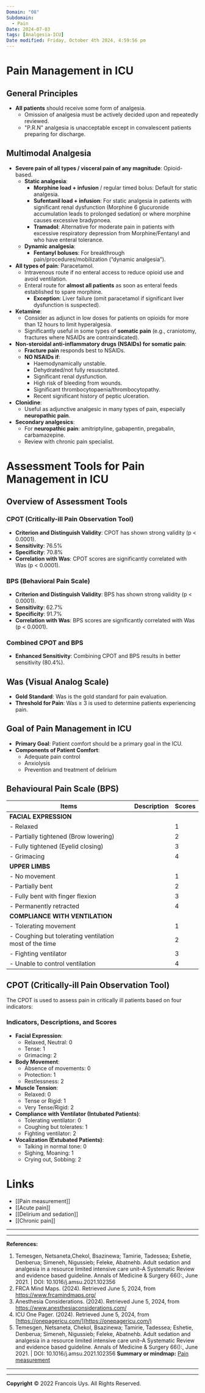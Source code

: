 ```yaml
---
Domain: "08"
Subdomain:
  - Pain
Date: 2024-07-03
tags: [Analgesia-ICU]
Date modified: Friday, October 4th 2024, 4:59:56 pm
---
```


# Pain Management in ICU

## General Principles
- **All patients** should receive some form of analgesia.
  - Omission of analgesia must be actively decided upon and repeatedly reviewed.
  - "P.R.N" analgesia is unacceptable except in convalescent patients preparing for discharge.
  
## Multimodal Analgesia
- **Severe pain of all types / visceral pain of any magnitude**: Opioid-based.
  - **Static analgesia**:
	- **Morphine load + infusion** / regular timed bolus: Default for static analgesia.
	- **Sufentanil load + infusion**: For static analgesia in patients with significant renal dysfunction (Morphine 6 glucuronide accumulation leads to prolonged sedation) or where morphine causes excessive bradypnoea.
	- **Tramadol**: Alternative for moderate pain in patients with excessive respiratory depression from Morphine/Fentanyl and who have enteral tolerance.
  - **Dynamic analgesia**:
	- **Fentanyl boluses**: For breakthrough pain/procedures/mobilization (“dynamic analgesia”).
- **All types of pain**: Paracetamol.
  - Intravenous route if no enteral access to reduce opioid use and avoid ventilation.
  - Enteral route for **almost all patients** as soon as enteral feeds established to spare morphine.
	- **Exception**: Liver failure (omit paracetamol if significant liver dysfunction is suspected).
- **Ketamine**:
  - Consider as adjunct in low doses for patients on opioids for more than 12 hours to limit hyperalgesia.
  - Significantly useful in some types of **somatic pain** (e.g., craniotomy, fractures where NSAIDs are contraindicated).
- **Non-steroidal anti-inflammatory drugs (NSAIDs) for somatic pain**:
  - **Fracture pain** responds best to NSAIDs.
  - **NO NSAIDs if**:
	- Haemodynamically unstable.
	- Dehydrated/not fully resuscitated.
	- Significant renal dysfunction.
	- High risk of bleeding from wounds.
	- Significant thrombocytopaenia/thrombocytopathy.
	- Recent significant history of peptic ulceration.
- **Clonidine**:
  - Useful as adjunctive analgesic in many types of pain, especially **neuropathic pain**.
- **Secondary analgesics**:
  - For **neuropathic pain**: amitriptyline, gabapentin, pregabalin, carbamazepine.
  - Review with chronic pain specialist.

# Assessment Tools for Pain Management in ICU

## Overview of Assessment Tools

### CPOT (Critically-ill Pain Observation Tool)

- **Criterion and Distinguish Validity**: CPOT has shown strong validity (p < 0.0001).
- **Sensitivity**: 76.5%
- **Specificity**: 70.8%
- **Correlation with Was**: CPOT scores are significantly correlated with Was (p < 0.0001).

### BPS (Behavioral Pain Scale)

- **Criterion and Distinguish Validity**: BPS has shown strong validity (p < 0.0001).
- **Sensitivity**: 62.7%
- **Specificity**: 91.7%
- **Correlation with Was**: BPS scores are significantly correlated with Was (p < 0.0001).

### Combined CPOT and BPS

- **Enhanced Sensitivity**: Combining CPOT and BPS results in better sensitivity (80.4%).

## Was (Visual Analog Scale)

- **Gold Standard**: Was is the gold standard for pain evaluation.
- **Threshold for Pain**: Was ≥ 3 is used to determine patients experiencing pain.

## Goal of Pain Management in ICU

- **Primary Goal**: Patient comfort should be a primary goal in the ICU.
- **Components of Patient Comfort**:
	- Adequate pain control
	- Anxiolysis
	- Prevention and treatment of delirium
## Behavioural Pain Scale (BPS)

| Items                | Description                                            | Scores |
|----------------------|--------------------------------------------------------|--------|
| **FACIAL EXPRESSION**|                                                        |        |
| - Relaxed            |                                                        | 1      |
| - Partially tightened (Brow lowering)  |                                    | 2      |
| - Fully tightened (Eyelid closing)    |                                    | 3      |
| - Grimacing          |                                                        | 4      |
| **UPPER LIMBS**      |                                                        |        |
| - No movement        |                                                        | 1      |
| - Partially bent     |                                                        | 2      |
| - Fully bent with finger flexion       |                                    | 3      |
| - Permanently retracted |                                                  | 4      |
| **COMPLIANCE WITH VENTILATION** |                                              |        |
| - Tolerating movement|                                                        | 1      |
| - Coughing but tolerating ventilation most of the time |                    | 2      |
| - Fighting ventilator|                                                        | 3      |
| - Unable to control ventilation |                                            | 4      |

## CPOT (Critically-ill Pain Observation Tool)

The CPOT is used to assess pain in critically ill patients based on four indicators:

### Indicators, Descriptions, and Scores
- **Facial Expression**:
  - Relaxed, Neutral: 0
  - Tense: 1
  - Grimacing: 2
- **Body Movement**:
  - Absence of movements: 0
  - Protection: 1
  - Restlessness: 2
- **Muscle Tension**:
  - Relaxed: 0
  - Tense or Rigid: 1
  - Very Tense/Rigid: 2
- **Compliance with Ventilator (Intubated Patients)**:
  - Tolerating ventilator: 0
  - Coughing but tolerates: 1
  - Fighting ventilator: 2
- **Vocalization (Extubated Patients)**:
  - Talking in normal tone: 0
  - Sighing, Moaning: 1
  - Crying out, Sobbing: 2

# Links
- [[Pain measurement]]
- [[Acute pain]]
- [[Delirium and sedation]]
- [[Chronic pain]]

---

---
**References:**

1. Temesgen, Netsaneta,Chekol, Bsazinewa; Tamirie, Tadessea; Eshetie, Denberua; Simeneh, Nigussieb; Feleke, Abatnehb. Adult sedation and analgesia in a resource limited intensive care unit–A Systematic Review and evidence based guideline. Annals of Medicine & Surgery 66():, June 2021. | DOI: 10.1016/j.amsu.2021.102356
2. FRCA Mind Maps. (2024). Retrieved June 5, 2024, from https://www.frcamindmaps.org/
3. Anesthesia Considerations. (2024). Retrieved June 5, 2024, from https://www.anesthesiaconsiderations.com/
4. ICU One Pager. (2024). Retrieved June 5, 2024, from [https://onepagericu.com/](https://onepagericu.com/)
5. Temesgen, Netsaneta, Chekol, Bsazinewa; Tamirie, Tadessea; Eshetie, Denberua; Simeneh, Nigussieb; Feleke, Abatnehb. Adult sedation and analgesia in a resource limited intensive care unit–A Systematic Review and evidence based guideline. Annals of Medicine & Surgery 66():, June 2021. | DOI: 10.1016/j.amsu.2021.102356
**Summary or mindmap:**
[Pain measurement](https://frcamindmaps.org/mindmaps/painmedicine/painmeasurement/painmeasurement.html)

---------------------------------------------------------------------------------------------


---

**Copyright**
© 2022 Francois Uys. All Rights Reserved.
